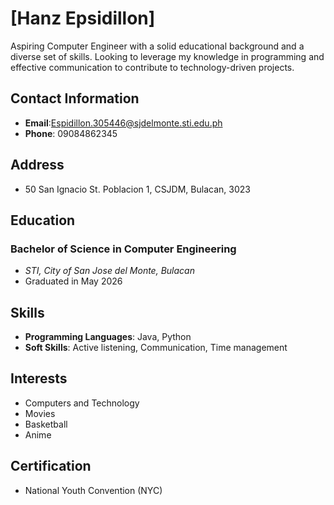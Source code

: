 # [Hanz Epsidillon]

Aspiring Computer Engineer with a solid educational background and a diverse set of skills. Looking to leverage my knowledge in programming and effective communication to contribute to technology-driven projects.

## Contact Information
- **Email**:Espidillon.305446@sjdelmonte.sti.edu.ph
- **Phone**: 09084862345
## Address
- 50 San Ignacio St. Poblacion 1, CSJDM, Bulacan, 3023
  

## Education
### Bachelor of Science in Computer Engineering
- *STI, City of San Jose del Monte, Bulacan*
- Graduated in May 2026


## Skills
- **Programming Languages**: Java, Python
- **Soft Skills**: Active listening, Communication, Time management

## Interests
- Computers and Technology
- Movies
- Basketball
- Anime

## Certification
- National Youth Convention (NYC)
